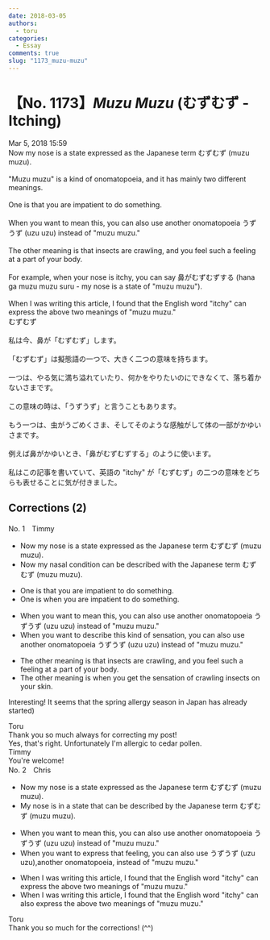 ```yaml
---
date: 2018-03-05
authors:
  - toru
categories:
  - Essay
comments: true
slug: "1173_muzu-muzu"
---
```


# 【No. 1173】<strong><em>Muzu Muzu</em></strong> (むずむず - Itching)
<div class="date">Mar 5, 2018 15:59</div>
<div id="post"><div id="body_show_ori">
Now my nose is a state expressed as the Japanese term むずむず (muzu muzu).<br/><br/>"Muzu muzu" is a kind of onomatopoeia, and it has mainly two different meanings.<br/><br/>One is that you are impatient to do something.<br/><br/>When you want to mean this, you can also use another onomatopoeia うずうず (uzu uzu) instead of "muzu muzu."<br/><br/>The other meaning is that insects are crawling, and you feel such a feeling at a part of your body.<br/><br/>For example, when your nose is itchy, you can say 鼻がむずむずする (hana ga muzu muzu suru - my nose is a state of "muzu muzu").<br/><br/>When I was writing this article, I found that the English word "itchy" can express the above two meanings of "muzu muzu."
</div></div>

<!-- more -->

<div id="post_ja"><div id="body_show_mo">
むずむず<br/><br/>私は今、鼻が「むずむず」します。<br/><br/>「むずむず」は擬態語の一つで、大きく二つの意味を持ちます。<br/><br/>一つは、やる気に満ち溢れていたり、何かをやりたいのにできなくて、落ち着かないさまです。<br/><br/>この意味の時は、「うずうず」と言うこともあります。<br/><br/>もう一つは、虫がうごめくさま、そしてそのような感触がして体の一部がかゆいさまです。<br/><br/>例えば鼻がかゆいとき、「鼻がむずむずする」のように使います。<br/><br/>私はこの記事を書いていて、英語の "itchy" が「むずむず」の二つの意味をどちらも表せることに気が付きました。
</div></div>

## Corrections (2)
<div id="block"><div class="first_name"> No. 1　<span class="just_name">Timmy</span></div><div id="block2">
<ul class="correction_field">
<li class="incorrect">Now my nose is a state expressed as the Japanese term むずむず (muzu muzu).</li>
<li class="corrected correct">
Now my <span class="f_blue">nasal condition</span> <span class="f_blue">can be described</span> <span class="f_blue">with</span> the Japanese term むずむず (muzu muzu).
</li>
</ul>
<ul class="correction_field">
<li class="incorrect">One is that you are impatient to do something.</li>
<li class="corrected correct">
One is <span class="f_blue">when</span> you are impatient to do something.
</li>
</ul>
<ul class="correction_field">
<li class="incorrect">When you want to mean this, you can also use another onomatopoeia うずうず (uzu uzu) instead of "muzu muzu."</li>
<li class="corrected correct">
When you want to <span class="f_blue">describe </span>this <span class="f_blue">kind of sensation</span>, you can also use another onomatopoeia うずうず (uzu uzu) instead of "muzu muzu."
</li>
</ul>
<ul class="correction_field">
<li class="incorrect">The other meaning is that insects are crawling, and you feel such a feeling at a part of your body.</li>
<li class="corrected correct">
The other meaning is <span class="f_blue">when</span> you <span class="f_blue">get the sensation</span> of crawling insects <span class="f_blue">on your skin</span>.
</li>
</ul>
<p class="comment_small">
 Interesting! It seems that the spring allergy season in Japan has already started)
</p>

</div><div class="name"><span class="just_name">Toru</span><br>
Thank you so much always for correcting my post!<br/>Yes, that's right. Unfortunately I'm allergic to cedar pollen.
</div>
<div class="name"><span class="just_name">Timmy</span><br>
You're welcome!
</div>
</div>
<div id="block"><div class="first_name"> No. 2　<span class="just_name">Chris</span></div><div id="block2">
<ul class="correction_field">
<li class="incorrect">Now my nose is a state expressed as the Japanese term むずむず (muzu muzu).</li>
<li class="corrected correct">
My nose is<span class="f_blue"> in a state that can be described by</span> the Japanese term むずむず (muzu muzu).
</li>
</ul>
<ul class="correction_field">
<li class="incorrect">When you want to mean this, you can also use another onomatopoeia うずうず (uzu uzu) instead of "muzu muzu."</li>
<li class="corrected correct">
When you want to <span class="f_blue">express that feeling, </span> you can also use うずうず (uzu uzu),<span class="f_blue">another onomatopoeia,</span> instead of "muzu muzu."
</li>
</ul>
<ul class="correction_field">
<li class="incorrect">When I was writing this article, I found that the English word "itchy" can express the above two meanings of "muzu muzu."</li>
<li class="corrected correct">
When I was writing this article, I found that the English word "itchy" can<span class="f_blue"> also</span> express the above two meanings of "muzu muzu."
</li>
</ul>
</div><div class="name"><span class="just_name">Toru</span><br>
Thank you so much for the corrections! (^^)
</div>
</div>
